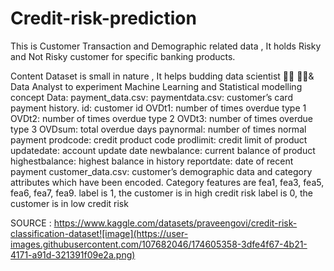 # Credit-risk-prediction
This is Customer Transaction and Demographic related data , It holds Risky and Not Risky customer for specific banking products.


Content
Dataset is small in nature , It helps budding data scientist 👨‍🔬 👩‍🔬& Data Analyst to experiment Machine Learning and Statistical modelling concept
Data:
payment_data.csv:
paymentdata.csv: customer’s card payment history. id: customer id OVDt1: number of times overdue type 1
OVDt2: number of times overdue type 2 OVDt3: number of times overdue type 3
OVDsum: total overdue days paynormal: number of times normal payment
prodcode: credit product code prodlimit: credit limit of product
updatedate: account update date newbalance: current balance of product
highestbalance: highest balance in history reportdate: date of recent payment
customer_data.csv:
customer’s demographic data and category attributes which have been encoded.
Category features are fea1, fea3, fea5, fea6, fea7, fea9.
label is 1, the customer is in high credit risk
label is 0, the customer is in low credit risk

SOURCE :  https://www.kaggle.com/datasets/praveengovi/credit-risk-classification-dataset![image](https://user-images.githubusercontent.com/107682046/174605358-3dfe4f67-4b21-4171-a91d-321391f09e2a.png)
